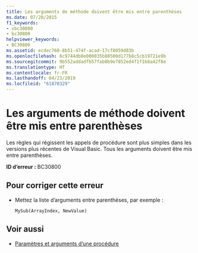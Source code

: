 ```yaml
---
title: Les arguments de méthode doivent être mis entre parenthèses
ms.date: 07/20/2015
f1_keywords:
- vbc30800
- bc30800
helpviewer_keywords:
- BC30800
ms.assetid: ecdec760-8b51-474f-acad-17cf8059d83b
ms.openlocfilehash: 6c9744db0e000035b88500d177b8c5cb19721e9b
ms.sourcegitcommit: 9b552addadfb57fab0b9e7852ed4f1f1b8a42f8e
ms.translationtype: HT
ms.contentlocale: fr-FR
ms.lasthandoff: 04/23/2019
ms.locfileid: "61870329"
---
```

# <a name="method-arguments-must-be-enclosed-in-parentheses"></a>Les arguments de méthode doivent être mis entre parenthèses
Les règles qui régissent les appels de procédure sont plus simples dans les versions plus récentes de Visual Basic. Tous les arguments doivent être mis entre parenthèses.  
  
 **ID d’erreur :** BC30800  
  
## <a name="to-correct-this-error"></a>Pour corriger cette erreur  
  
- Mettez la liste d’arguments entre parenthèses, par exemple :  
  
    ```  
    MySub(ArrayIndex, NewValue)  
    ```  
  
## <a name="see-also"></a>Voir aussi

- [Paramètres et arguments d’une procédure](../../visual-basic/programming-guide/language-features/procedures/procedure-parameters-and-arguments.md)
